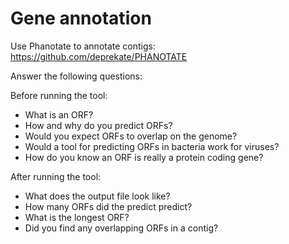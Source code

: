 # Gene annotation

Use Phanotate to annotate contigs: https://github.com/deprekate/PHANOTATE

Answer the following questions:

Before running the tool:  

- What is an ORF?
- How and why do you predict ORFs?
- Would you expect ORFs to overlap on the genome?
- Would a tool for predicting ORFs in bacteria work for viruses?
- How do you know an ORF is really a protein coding gene?

After running the tool:

- What does the output file look like?
- How many ORFs did the predict predict?
- What is the longest ORF?
- Did you find any overlapping ORFs in a contig?

